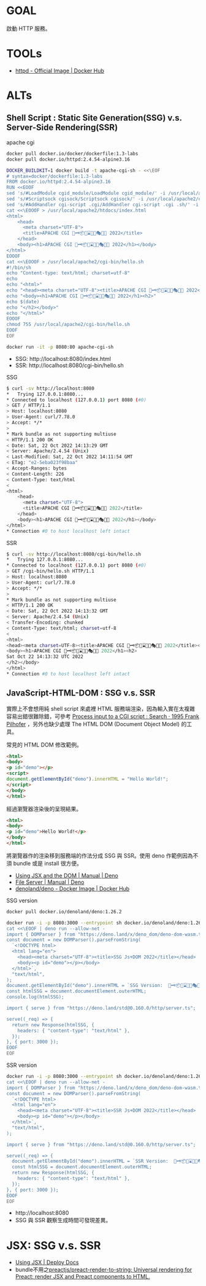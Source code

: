 # GOAL

啟動 HTTP 服務。

# TOOLs

- [httpd - Official Image | Docker Hub](https://hub.docker.com/_/httpd)

# ALTs

## Shell Script : Static Site Generation(SSG) v.s. Server-Side Rendering(SSR)

apache cgi

```sh
docker pull docker.io/docker/dockerfile:1.3-labs
docker pull docker.io/httpd:2.4.54-alpine3.16

DOCKER_BUILDKIT=1 docker build -t apache-cgi-sh - <<\EOF
# syntax=docker/dockerfile:1.3-labs
FROM docker.io/httpd:2.4.54-alpine3.16
RUN <<EOOF
sed 's/#LoadModule cgid_module/LoadModule cgid_module/' -i /usr/local/apache2/conf/httpd.conf
sed 's/#Scriptsock cgisock/Scriptsock cgisock/' -i /usr/local/apache2/conf/httpd.conf
sed 's/#AddHandler cgi-script .cgi/AddHandler cgi-script .cgi .sh/' -i /usr/local/apache2/conf/httpd.conf
cat <<\EOOOF > /usr/local/apache2/htdocs/index.html
<html>
    <head>
      <meta charset="UTF-8">
      <title>APACHE CGI 🔑🗝📦🔗⌛🦉🧩🎭🛂💸 2022</title>
    </head>
    <body><h1>APACHE CGI 🔑🗝📦🔗⌛🦉🧩🎭🛂💸 2022</h1></body>
</html>
EOOOF
cat <<\EOOOF > /usr/local/apache2/cgi-bin/hello.sh
#!/bin/sh
echo "Content-type: text/html; charset=utf-8"
echo
echo "<html>"
echo "<head><meta charset="UTF-8"><title>APACHE CGI 🔑🗝📦🔗⌛🦉🧩🎭🛂💸 2022</title></head>"
echo "<body><h1>APACHE CGI 🔑🗝📦🔗⌛🦉🧩🎭🛂💸 2022</h1><h2>"
echo $(date)
echo "</h2></body>"
echo "</html>"
EOOOF
chmod 755 /usr/local/apache2/cgi-bin/hello.sh
EOOF
EOF

docker run -it -p 8080:80 apache-cgi-sh
```

- SSG: http://localhost:8080/index.html
- SSR: http://localhost:8080/cgi-bin/hello.sh

SSG

```sh
$ curl -sv http://localhost:8080
*   Trying 127.0.0.1:8080...
* Connected to localhost (127.0.0.1) port 8080 (#0)
> GET / HTTP/1.1
> Host: localhost:8080
> User-Agent: curl/7.78.0
> Accept: */*
> 
* Mark bundle as not supporting multiuse
< HTTP/1.1 200 OK
< Date: Sat, 22 Oct 2022 14:13:29 GMT
< Server: Apache/2.4.54 (Unix)
< Last-Modified: Sat, 22 Oct 2022 14:11:54 GMT
< ETag: "e2-5eba023f98baa"
< Accept-Ranges: bytes
< Content-Length: 226
< Content-Type: text/html
< 
<html>
    <head>
      <meta charset="UTF-8">
      <title>APACHE CGI 🔑🗝📦🔗⌛🦉🧩🎭🛂💸 2022</title>
    </head>
    <body><h1>APACHE CGI 🔑🗝📦🔗⌛🦉🧩🎭🛂💸 2022</h1></body>
</html>
* Connection #0 to host localhost left intact
```

SSR 

```sh
$ curl -sv http://localhost:8080/cgi-bin/hello.sh
*   Trying 127.0.0.1:8080...
* Connected to localhost (127.0.0.1) port 8080 (#0)
> GET /cgi-bin/hello.sh HTTP/1.1
> Host: localhost:8080
> User-Agent: curl/7.78.0
> Accept: */*
> 
* Mark bundle as not supporting multiuse
< HTTP/1.1 200 OK
< Date: Sat, 22 Oct 2022 14:13:32 GMT
< Server: Apache/2.4.54 (Unix)
< Transfer-Encoding: chunked
< Content-Type: text/html; charset=utf-8
< 
<html>
<head><meta charset=UTF-8><title>APACHE CGI 🔑🗝📦🔗⌛🦉🧩🎭🛂💸 2022</title></head>
<body><h1>APACHE CGI 🔑🗝📦🔗⌛🦉🧩🎭🛂💸 2022</h1><h2>
Sat Oct 22 14:13:32 UTC 2022
</h2></body>
</html>
* Connection #0 to host localhost left intact
```

## JavaScript-HTML-DOM : SSG v.s. SSR

實際上不會想用純 shell script 來處裡 HTML 服務端渲染，因為輸入實在太複雜容易出錯很難除錯，可參考 [ Process input to a CGI script : Search · 1995 Frank Pilhofer](https://github.com/search?l=Shell&p=1&q=1995+Frank+Pilhofer&type=Code) ，另外也缺少處理 The HTML DOM (Document Object Model) 的工具。

常見的 HTML DOM 修改範例。

```html
<html>
<body>
<p id="demo"></p>
<script>
document.getElementById("demo").innerHTML = "Hello World!";
</script>
</body>
</html> 
```

經過瀏覽器渲染後的呈現結果。

```html
<html>
<body>
<p id="demo">Hello World!</p>
</body>
</html>
```

將瀏覽器作的渲染移到服務端的作法分成 SSG 與 SSR。使用 deno 作範例因為不須 bundle 或是 install 很方便。

- [Using JSX and the DOM | Manual | Deno](https://deno.land/manual@v1.26.0/jsx_dom)
- [File Server | Manual | Deno](https://deno.land/manual@v1.26.1/examples/file_server)
- [denoland/deno - Docker Image | Docker Hub](https://hub.docker.com/r/denoland/deno)

SSG version

```sh
docker pull docker.io/denoland/deno:1.26.2

docker run -i -p 8080:3000 --entrypoint sh docker.io/denoland/deno:1.26.2 <<\EOF
cat <<\EOOF | deno run --allow-net - 
import { DOMParser } from "https://deno.land/x/deno_dom/deno-dom-wasm.ts";
const document = new DOMParser().parseFromString(
  `<!DOCTYPE html>
  <html lang="en">
    <head><meta charset="UTF-8"><title>SSG Js+DOM 2022</title></head>
    <body><p id="demo"></p></body>
  </html>`,
  "text/html",
);
document.getElementById("demo").innerHTML = `SSG Version:  🔑🗝📦🔗⌛🦉🧩🎭🛂💸 ${new Date()} !`;
const htmlSSG = document.documentElement.outerHTML;
console.log(htmlSSG);

import { serve } from "https://deno.land/std@0.160.0/http/server.ts";

serve((_req) => {
  return new Response(htmlSSG, {
    headers: { "content-type": "text/html" },
  });
}, { port: 3000 });
EOOF
EOF
```

SSR version

```sh
docker run -i -p 8080:3000 --entrypoint sh docker.io/denoland/deno:1.26.2 <<\EOF
cat <<\EOOF | deno run --allow-net - 
import { DOMParser } from "https://deno.land/x/deno_dom/deno-dom-wasm.ts";
const document = new DOMParser().parseFromString(
  `<!DOCTYPE html>
  <html lang="en">
    <head><meta charset="UTF-8"><title>SSR Js+DOM 2022</title></head>
    <body><p id="demo"></p></body>
  </html>`,
  "text/html",
);

import { serve } from "https://deno.land/std@0.160.0/http/server.ts";

serve((_req) => {
  document.getElementById("demo").innerHTML = `SSR Version:  🔑🗝📦🔗⌛🦉🧩🎭🛂💸 ${new Date()} !`;
  const htmlSSG = document.documentElement.outerHTML;
  return new Response(htmlSSG, {
    headers: { "content-type": "text/html" },
  });
}, { port: 3000 });
EOOF
EOF
```

- http://localhost:8080
- SSG 與 SSR 觀察生成時間可發現差異。

# JSX: SSG v.s. SSR

- [Using JSX | Deploy Docs](https://deno.com/deploy/docs/using-jsx)
- bundle不用之[preactjs/preact-render-to-string: Universal rendering for Preact: render JSX and Preact components to HTML.](https://github.com/preactjs/preact-render-to-string/)
